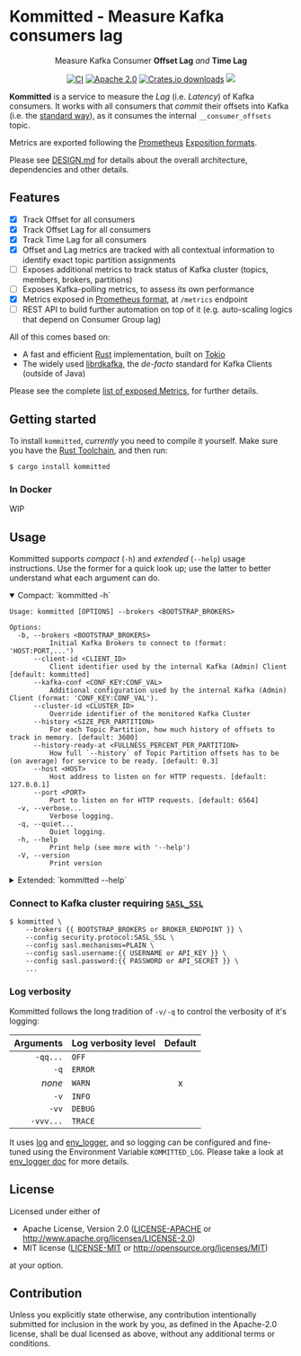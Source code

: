# Kommitted - Measure Kafka consumers lag

<div align="center" style="text-align: center;">

Measure Kafka Consumer **Offset Lag** _and_ **Time Lag**

[![CI](https://img.shields.io/github/actions/workflow/status/kafkesc/kommitted/ci.yml?branch=main&label=CI%20%28main%29&logo=Github&style=flat-square)](https://github.com/kafkesc/kommitted/actions/workflows/ci.yml)
[![Apache 2.0](https://img.shields.io/crates/l/kommitted?logo=apache&style=flat-square)](https://github.com/search?q=repo%3Akafkesc%2Fkommitted+path%3ALICENSE&type=code)
[![Crates.io downloads](https://img.shields.io/crates/d/kommitted?logo=rust&style=flat-square)](https://crates.io/crates/kommitted)
[![](https://img.shields.io/crates/v/kommitted?label=latest%20version&logo=rust&style=flat-square)](https://crates.io/crates/kommitted/versions)

</div>

**Kommitted** is a service to measure the _Lag_ (i.e. _Latency_) of Kafka consumers.
It works with all consumers that _commit_ their offsets into Kafka
(i.e. the [standard way](https://kafka.apache.org/documentation/#design_consumerposition)),
as it consumes the internal `__consumer_offsets` topic.

Metrics are exported following the [Prometheus](https://prometheus.io/)
[Exposition formats](https://prometheus.io/docs/instrumenting/exposition_formats/#exposition-formats).

Please see [DESIGN.md](./DESIGN.md) for details about the overall architecture, dependencies and other details.

## Features

* [x] Track Offset for all consumers
* [x] Track Offset Lag for all consumers
* [x] Track Time Lag for all consumers
* [x] Offset and Lag metrics are tracked with all contextual information to identify exact topic partition assignments
* [ ] Exposes additional metrics to track status of Kafka cluster (topics, members, brokers, partitions)
* [ ] Exposes Kafka-polling metrics, to assess its own performance
* [x] Metrics exposed in [Prometheus format](https://prometheus.io/docs/instrumenting/exposition_formats/#exposition-formats), at `/metrics` endpoint
* [ ] REST API to build further automation on top of it (e.g. auto-scaling logics that depend on Consumer Group lag)

All of this comes based on:

* A fast and efficient [Rust](https://rust-lang.org) implementation, built on [Tokio](https://tokio.rs/)
* The widely used [librdkafka](https://github.com/confluentinc/librdkafka/), the _de-facto_ standard for Kafka Clients (outside of Java)

Please see the complete [list of exposed Metrics](./METRICS.md), for further details.

## Getting started

To install `kommitted`, _currently_ you need to compile it yourself. Make sure you have
the [Rust Toolchain](https://rustup.rs/), and then run:

```shell
$ cargo install kommitted
```

### In Docker

WIP

## Usage

Kommitted supports _compact_ (`-h`) and _extended_ (`--help`) usage instructions.
Use the former for a quick look up; use the latter to better understand what
each argument can do.

<details open>
  <summary>Compact: `kommitted -h`</summary>

  ```shell
  Usage: kommitted [OPTIONS] --brokers <BOOTSTRAP_BROKERS>
  
  Options:
    -b, --brokers <BOOTSTRAP_BROKERS>
            Initial Kafka Brokers to connect to (format: 'HOST:PORT,...')
        --client-id <CLIENT_ID>
            Client identifier used by the internal Kafka (Admin) Client [default: kommitted]
        --kafka-conf <CONF_KEY:CONF_VAL>
            Additional configuration used by the internal Kafka (Admin) Client (format: 'CONF_KEY:CONF_VAL').
        --cluster-id <CLUSTER_ID>
            Override identifier of the monitored Kafka Cluster
        --history <SIZE_PER_PARTITION>
            For each Topic Partition, how much history of offsets to track in memory. [default: 3600]
        --history-ready-at <FULLNESS_PERCENT_PER_PARTITION>
            How full `--history` of Topic Partition offsets has to be (on average) for service to be ready. [default: 0.3]
        --host <HOST>
            Host address to listen on for HTTP requests. [default: 127.0.0.1]
        --port <PORT>
            Port to listen on for HTTP requests. [default: 6564]
    -v, --verbose...
            Verbose logging.
    -q, --quiet...
            Quiet logging.
    -h, --help
            Print help (see more with '--help')
    -V, --version
            Print version
  ```
</details>
  
<details>
  <summary>Extended: `kommitted --help`</summary>
  
  ```shell
  Usage: kommitted [OPTIONS] --brokers <BOOTSTRAP_BROKERS>
  
  Options:
    -b, --brokers <BOOTSTRAP_BROKERS>
            Initial Kafka Brokers to connect to (format: 'HOST:PORT,...').
  
            Equivalent to '--config=bootstrap.servers:host:port,...'.
  
        --client-id <CLIENT_ID>
            Client identifier used by the internal Kafka (Admin) Client.
  
            Equivalent to '--config=client.id:my-client-id'.
  
            [default: kommitted]
  
        --kafka-conf <CONF_KEY:CONF_VAL>
            Additional configuration used by the internal Kafka (Admin) Client (format: 'CONF_KEY:CONF_VAL').
  
            To set multiple configurations keys, use this argument multiple times.
            See: https://github.com/edenhill/librdkafka/blob/master/CONFIGURATION.md.
  
        --cluster-id <CLUSTER_ID>
            Override identifier of the monitored Kafka Cluster.
  
            If set, it replaces the value `cluster.id` from the Brokers' configuration. This can be useful when `cluster.id` is not actually
            set.
  
        --history <SIZE_PER_PARTITION>
            For each Topic Partition, how much history of offsets to track in memory.
  
            Offsets data points are collected every 500ms, on average: so, on average,
            30 minutes of data points is 3600 offsets, assuming partition offsets are
            regularly produced to.
  
            Once this limit is reached, the oldest data points are discarded, realising
            a "moving window" of offsets history.
  
            [default: 3600]
  
        --history-ready-at <FULLNESS_PERCENT_PER_PARTITION>
            How full `--history` of Topic Partition offsets has to be (on average) for service to be ready.
  
            This value will be compared with the average "fullness" of each data structure containing
            the offsets of Topic Partitions. Once passed, the service can start serving metrics.
  
            The value must be a percentage in the range `[0.0%, 100.0%]`.
  
            [default: 0.3]
  
        --host <HOST>
            Host address to listen on for HTTP requests.
  
            Supports both IPv4 and IPv6 addresses.
  
            [default: 127.0.0.1]
  
        --port <PORT>
            Port to listen on for HTTP requests.
  
            [default: 6564]
  
    -v, --verbose...
            Verbose logging.
  
            * none    = 'WARN'
            * '-v'    = 'INFO'
            * '-vv'   = 'DEBUG'
            * '-vvv'  = 'TRACE'
  
            Alternatively, set environment variable 'KOMMITTED_LOG=(ERROR|WARN|INFO|DEBUG|TRACE|OFF)'.
  
    -q, --quiet...
            Quiet logging.
  
            * none    = 'WARN'
            * '-q'    = 'ERROR'
            * '-qq'   = 'OFF'
  
            Alternatively, set environment variable 'KOMMITTED_LOG=(ERROR|WARN|INFO|DEBUG|TRACE|OFF)'.
  
    -h, --help
            Print help (see a summary with '-h')
  
    -V, --version
            Print version
  ```
</details>

### Connect to Kafka cluster requiring [`SASL_SSL`](https://en.wikipedia.org/wiki/Simple_Authentication_and_Security_Layer)

```shell
$ kommitted \
    --brokers {{ BOOTSTRAP_BROKERS or BROKER_ENDPOINT }} \
    --config security.protocol:SASL_SSL \
    --config sasl.mechanisms=PLAIN \
    --config sasl.username:{{ USERNAME or API_KEY }} \
    --config sasl.password:{{ PASSWORD or API_SECRET }} \  
    ...
```

### Log verbosity

Kommitted follows the long tradition of `-v/-q` to control the verbosity of it's logging:

| Arguments | Log verbosity level | Default |
|----------:|:--------------------|:-------:|
|  `-qq...` | `OFF`               |         |
|      `-q` | `ERROR`             |         |
|    _none_ | `WARN`              |    x    |
|      `-v` | `INFO`              |         |
|     `-vv` | `DEBUG`             |         |
| `-vvv...` | `TRACE`             |         |

It uses [log](https://crates.io/crates/log) and [env_logger](https://crates.io/crates/env_logger),
and so logging can be configured and fine-tuned using the Environment Variable `KOMMITTED_LOG`.
Please take a look at [env_logger doc](https://docs.rs/env_logger/latest/env_logger/#enabling-logging)
for more details.

## License

Licensed under either of

* Apache License, Version 2.0
  ([LICENSE-APACHE](LICENSE-APACHE) or http://www.apache.org/licenses/LICENSE-2.0)
* MIT license
  ([LICENSE-MIT](LICENSE-MIT) or http://opensource.org/licenses/MIT)

at your option.

## Contribution

Unless you explicitly state otherwise, any contribution intentionally submitted
for inclusion in the work by you, as defined in the Apache-2.0 license, shall be
dual licensed as above, without any additional terms or conditions.
